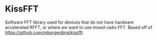 # KissFFT

Software FFT library used for devices that do not have hardware accelerated RFFT, or where we want to use mixed-radix FFT. Based off of https://github.com/mborgerding/kissfft.
